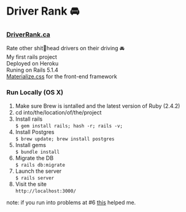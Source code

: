 # Driver Rank 🚘

### [DriverRank.ca](https://driverrank.ca)  

Rate other shit💩head drivers on their driving 🚘  
My first rails project   
Deployed on Heroku  
Runing on Rails 5.1.4  
[Materialize.css](http://materializecss.com/) for the front-end framework

### Run Locally (OS X)
1. Make sure Brew is isntalled and the latest version of Ruby (2.4.2)
2. cd into/the/location/of/the/project
3. Install rails  
  `$ gem install rails; hash -r; rails -v;`  
4. Install Postgres  
  `$ brew update; brew install postgres`  
5. Install gems  
  `$ bundle install`
6. Migrate the DB  
  `$ rails db:migrate`  
6. Launch the server  
  `$ rails server`
7. Visit the site  
  `http://localhost:3000/`  
  
note: if you run into problems at #6 [this](https://stackoverflow.com/questions/25611004/rake-dbcreate-throws-database-does-not-exist-error-with-postgresql) helped me.
  
